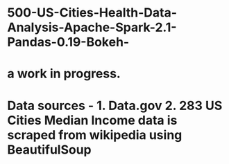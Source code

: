 # 500-US-Cities-Health-Data-Analysis-Apache-Spark-2.1-Pandas-0.19-Bokeh-
# a work in progress. 
# Data sources -  1. Data.gov 2. 283 US Cities Median Income data is scraped from wikipedia using BeautifulSoup 

